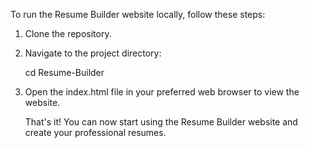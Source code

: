 To run the Resume Builder website locally, follow these steps:

1. Clone the repository.

2. Navigate to the project directory:

   cd Resume-Builder

3. Open the index.html file in your preferred web browser to view the website.

   That's it! You can now start using the Resume Builder website and create your professional resumes.
